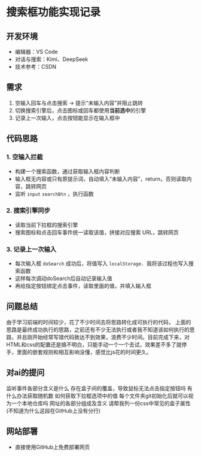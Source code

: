 # 搜索框功能实现记录

## 开发环境
- 编辑器：VS Code
- 对话与搜索：Kimi、DeepSeek
- 技术参考：CSDN

## 需求
1. 空输入回车与点击搜索 → 提示“未输入内容”并阻止跳转  
2. 切换搜索引擎后，点击图标或回车都使用**当前选中**的引擎  
3. 记录上一次输入，点击按钮能显示在输入框中

## 代码思路
### 1. 空输入拦截
- 构建一个搜索函数，通过获取输入框内容判断
- 输入框无内容或只有原提示词，自动填入“未输入内容”，return，否则读取内容，跳转网页
- 监听 `input`  `searchBtn`  ，执行函数
  

### 2. 搜索引擎同步
- 读取当前下拉框的搜索引擎
- 搜索图标和点击回车事件统一读取该值，拼接对应搜索 URL，跳转网页

### 3. 记录上一次输入
- 每次输入框 `doSearch` 成功后，将值写入 `localStorage. `我将该过程也写入搜索函数
- 这样每次调动doSearch后自动记录输入值
- 再给指定按钮绑定点击事件，读取里面的值，并填入输入框   

## 问题总结
   由于学习前端的时间较少，花了不少时间去将思路转化成可执行的代码，
   上面的思路是最终成功执行的思路，之前还有不少无法执行或者我不知道该如何执行的思路，并且刚开始经常写错代码致达不到效果，浪费不少时间。目前完成下来，对HTML和css的配置还是搞不明白，只能手动一个一个去试，效果差不多了就停手，里面的嵌套规则和相互影响没懂，感觉比js花的时间更久。

## 对ai的提问
  监听事件各部分含义是什么
  存在盒子间的覆盖，导致鼠标无法点击指定按钮吗
  有什么办法获取随机数
  如何获取下拉框选项中的值
  每个文件夹git初始化后就可以视为一个本地仓库吗
  网址的各部分组成及含义
  请帮我列一份css中常见的盒子属性
(不知道为什么这段在GitHub上没有分行)

## 网站部署
- 直接使用GitHub上免费部署网页
